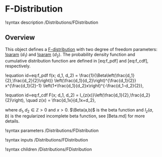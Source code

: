 # F-Distribution

!syntax description /Distributions/FDistribution

## Overview

This object defines a [F-distribution](https://en.wikipedia.org/wiki/F-distribution) with two degree of freedom parameters: [!param](/Distributions/FDistribution/df1) ($d_1$) and [!param](/Distributions/FDistribution/df2) ($d_2$). The probability density function and cumulative distribution function are defined in [eq:f_pdf] and [eq:f_cdf], respectively.

!equation id=eq:f_pdf
f(x; d_1, d_2) = \frac{1}{\Beta\left(\frac{d_1}{2},\frac{d_2}{2}\right)} \left(\frac{d_1}{d_2}\right)^{\frac{d_1}{2}} x^{\frac{d_1}{2}-1} \left(1+\frac{d_1}{d_2}x\right)^{-\frac{d_1-d_2}{2}},

!equation id=eq:f_cdf
F(x; d_1, d_2) = I_{z(x)}\left(\frac{d_1}{2},\frac{d_2}{2}\right), \quad z(x) = \frac{d_1x}{d_1x+d_2},

where $d_1,d_2 \in \mathbb{Z} > 0$ and $x > 0$. $\Beta(a,b)$ is the beta function and $I_z(a,b)$ is the regularized incomplete beta function, see [Beta.md] for more details.

!syntax parameters /Distributions/FDistribution

!syntax inputs /Distributions/FDistribution

!syntax children /Distributions/FDistribution
